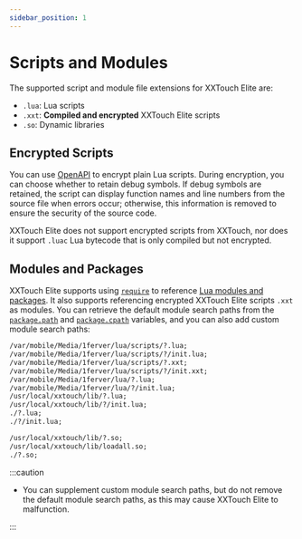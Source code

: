 ```yaml
---
sidebar_position: 1
---
```


# Scripts and Modules

The supported script and module file extensions for XXTouch Elite are:

* `.lua`: Lua scripts
* `.xxt`: **Compiled and encrypted** XXTouch Elite scripts
* `.so`: Dynamic libraries

## Encrypted Scripts

You can use [OpenAPI](https://openapi-ng.82flex.com/api-111064051) to encrypt plain Lua scripts. During encryption, you can choose whether to retain debug symbols. If debug symbols are retained, the script can display function names and line numbers from the source file when errors occur; otherwise, this information is removed to ensure the security of the source code.

XXTouch Elite does not support encrypted scripts from XXTouch, nor does it support `.luac` Lua bytecode that is only compiled but not encrypted.

## Modules and Packages

XXTouch Elite supports using [`require`](https://cloudwu.github.io/lua53doc/manual.html#pdf-require) to reference [Lua modules and packages](https://cloudwu.github.io/lua53doc/manual.html#6.3). It also supports referencing encrypted XXTouch Elite scripts `.xxt` as modules. You can retrieve the default module search paths from the [`package.path`](https://cloudwu.github.io/lua53doc/manual.html#pdf-package.path) and [`package.cpath`](https://cloudwu.github.io/lua53doc/manual.html#pdf-package.cpath) variables, and you can also add custom module search paths:

```txt title="package.path (formatted)"
/var/mobile/Media/1ferver/lua/scripts/?.lua;
/var/mobile/Media/1ferver/lua/scripts/?/init.lua;
/var/mobile/Media/1ferver/lua/scripts/?.xxt;
/var/mobile/Media/1ferver/lua/scripts/?/init.xxt;
/var/mobile/Media/1ferver/lua/?.lua;
/var/mobile/Media/1ferver/lua/?/init.lua;
/usr/local/xxtouch/lib/?.lua;
/usr/local/xxtouch/lib/?/init.lua;
./?.lua;
./?/init.lua;
```

```txt title="package.cpath (formatted)"
/usr/local/xxtouch/lib/?.so;
/usr/local/xxtouch/lib/loadall.so;
./?.so;
```

:::caution

* You can supplement custom module search paths, but do not remove the default module search paths, as this may cause XXTouch Elite to malfunction.

:::
